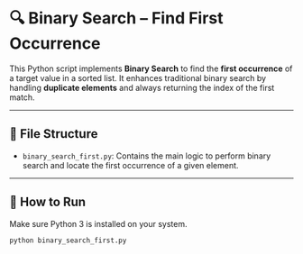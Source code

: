 # 🔍 Binary Search – Find First Occurrence

This Python script implements **Binary Search** to find the **first occurrence** of a target value in a sorted list. It enhances traditional binary search by handling **duplicate elements** and always returning the index of the first match.

---

## 📁 File Structure

- `binary_search_first.py`: Contains the main logic to perform binary search and locate the first occurrence of a given element.

---

## 🚀 How to Run

Make sure Python 3 is installed on your system.

```bash
python binary_search_first.py
